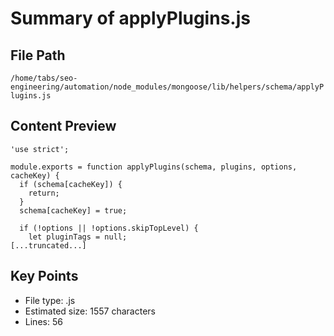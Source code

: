 # Summary of applyPlugins.js
  
## File Path
`/home/tabs/seo-engineering/automation/node_modules/mongoose/lib/helpers/schema/applyPlugins.js`

## Content Preview
```
'use strict';

module.exports = function applyPlugins(schema, plugins, options, cacheKey) {
  if (schema[cacheKey]) {
    return;
  }
  schema[cacheKey] = true;

  if (!options || !options.skipTopLevel) {
    let pluginTags = null;
[...truncated...]
```

## Key Points
- File type: .js
- Estimated size: 1557 characters
- Lines: 56
